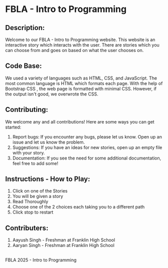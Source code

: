 # FBLA - Intro to Programming

## Description:
Welcome to our FBLA - Intro to Programming website. This website is an interactive story which interacts with the user. There are stories which you can choose from and goes on based on what the user chooses on.

## Code Base:
We used a variety of languages such as HTML, CSS, and JavaScript. The most common language is HTML which formats each page. With the help of Bootstrap CSS , the web page is formatted with minimal CSS. However, if the output isn't good, we overwrote the CSS.

## Contributing:
We welcome any and all contributions! Here are some ways you can get started:
1. Report bugs: If you encounter any bugs, please let us know. Open up an issue and let us know the problem.
2. Suggestions: If you have an ideas for new stories, open up an empty file with your story.
3. Documentation: If you see the need for some additional documentation, feel free to add some!

## Instructions - How to Play:
1. Click on one of the Stories
2. You will be given a story
3. Read Thoroughly
4. Choose one of the 2 choices each taking you to a different path
5. Click stop to restart 

## Contributers:
1. Aayush Singh - Freshman at Franklin High School
2. Aaryan Singh - Freshman at Franklin High School

##

FBLA 2025 - Intro to Programming


